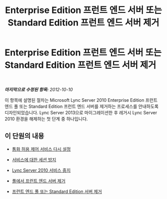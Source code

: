 ﻿---
title: Enterprise Edition 프런트 엔드 서버 또는 Standard Edition 프런트 엔드 서버 제거
TOCTitle: Enterprise Edition 프런트 엔드 서버 또는 Standard Edition 프런트 엔드 서버 제거
ms:assetid: 8cabb187-cff7-44e7-a126-9b25861ef2c8
ms:mtpsurl: https://technet.microsoft.com/ko-kr/library/JJ688123(v=OCS.15)
ms:contentKeyID: 49885863
ms.date: 08/24/2015
mtps_version: v=OCS.15
ms.translationtype: HT
---

# Enterprise Edition 프런트 엔드 서버 또는 Standard Edition 프런트 엔드 서버 제거

 

_**마지막으로 수정된 항목:** 2012-10-10_

이 항목에 설명된 절차는 Microsoft Lync Server 2010 Enterprise Edition 프런트 엔드 풀 또는 Standard Edition 프런트 엔드 서버를 제거하는 프로세스를 안내하도록 디자인되었습니다. Lync Server 2013으로 마이그레이션한 후 레거시 Lync Server 2010 환경을 해제하는 첫 단계 중 하나입니다.

## 이 단원의 내용

  - [통화 허용 제어 서비스 다시 설정](reset-call-admission-control.md)

  - [서비스에 대한 세션 방지](prevent-sessions-for-services.md)

  - [Lync Server 2010 서비스 중지](stop-lync-server-2010-services.md)

  - [풀에서 프런트 엔드 서버 제거](remove-a-front-end-server-from-a-pool.md)

  - [프런트 엔드 풀 또는 Standard Edition 서버 제거](remove-front-end-pool-or-standard-edition-server.md)

